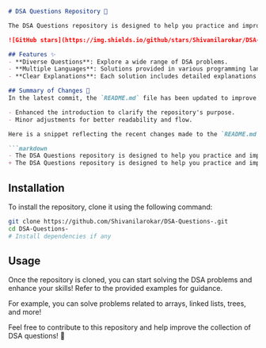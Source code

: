 ```markdown
# DSA Questions Repository 🤖

The DSA Questions repository is designed to help you practice and improve your coding skills through a comprehensive collection of Data Structures and Algorithms (DSA) problems.

![GitHub stars](https://img.shields.io/github/stars/Shivanilarokar/DSA-Questions-.svg?style=social) ![GitHub forks](https://img.shields.io/github/forks/Shivanilarokar/DSA-Questions-.svg?style=social)

## Features ✨
- **Diverse Questions**: Explore a wide range of DSA problems.
- **Multiple Languages**: Solutions provided in various programming languages.
- **Clear Explanations**: Each solution includes detailed explanations for better understanding.

## Summary of Changes 💖
In the latest commit, the `README.md` file has been updated to improve clarity and conciseness. The following changes were made:

- Enhanced the introduction to clarify the repository's purpose.
- Minor adjustments for better readability and flow.

Here is a snippet reflecting the recent changes made to the `README.md`:

```markdown
- The DSA Questions repository is designed to help you practice and improve your coding skills through a comprehensive collection of Data Structures and Algorithms (DSA) problems.
+ The DSA Questions repository is designed to help you practice and improve your coding skills through a comprehensive collection of Data Structures and Algorithms (DSA) problems.
```

## Installation
To install the repository, clone it using the following command:

```bash
git clone https://github.com/Shivanilarokar/DSA-Questions-.git
cd DSA-Questions-
# Install dependencies if any
```

## Usage
Once the repository is cloned, you can start solving the DSA problems and enhance your skills! Refer to the provided examples for guidance.

For example, you can solve problems related to arrays, linked lists, trees, and more!

Feel free to contribute to this repository and help improve the collection of DSA questions! 🌟
```